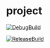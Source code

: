# project
[![DebugBuild](https://github.com/hibiki128/classTask/actions/workflows/DebugBuild.yml/badge.svg)](https://github.com/hibiki128/classTask/actions/workflows/DebugBuild.yml)

[![ReleaseBuild](https://github.com/hibiki128/classTask/actions/workflows/ReleaseBuild.yml/badge.svg)](https://github.com/hibiki128/classTask/actions/workflows/ReleaseBuild.yml)
